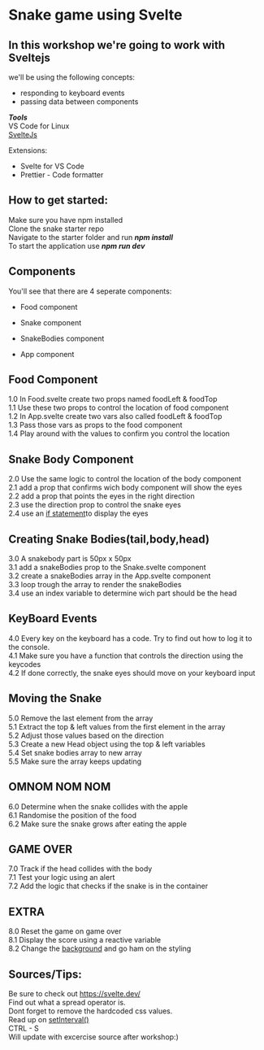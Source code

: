 # Snake game using Svelte

## In this workshop we're going to work with Sveltejs

we'll be using the following concepts:

- responding to keyboard events
- passing data between components

**_Tools_**  
VS Code for Linux  
[SvelteJs]("https://svelte.dev/")

Extensions:

- Svelte for VS Code
- Prettier - Code formatter

## How to get started:

Make sure you have npm installed  
Clone the snake starter repo  
Navigate to the starter folder and run **_npm install_**  
To start the application use **_npm run dev_**

## Components

You'll see that there are 4 seperate components:

- Food component

- Snake component
- SnakeBodies component

- App component

## Food Component

1.0 In Food.svelte create two props named foodLeft & foodTop  
1.1 Use these two props to control the location of food component  
1.2 In App.svelte create two vars also called foodLeft & foodTop  
1.3 Pass those vars as props to the food component  
1.4 Play around with the values to confirm you control the location

## Snake Body Component

2.0 Use the same logic to control the location of the body component  
2.1 add a prop that confirms wich body component will show the eyes  
2.2 add a prop that points the eyes in the right direction  
2.3 use the direction prop to control the snake eyes  
2.4 use an [if statement]("https://svelte.dev/tutorial/if-blocks")to display the eyes

## Creating Snake Bodies(tail,body,head)

3.0 A snakebody part is 50px x 50px  
3.1 add a snakeBodies prop to the Snake.svelte component  
3.2 create a snakeBodies array in the App.svelte component  
3.3 loop trough the array to render the snakeBodies  
3.4 use an index variable to determine wich part should be the head

## KeyBoard Events

4.0 Every key on the keyboard has a code. Try to find out how to log it to the console.  
4.1 Make sure you have a function that controls the direction using the keycodes  
4.2 If done correctly, the snake eyes should move on your keyboard input

## Moving the Snake

5.0 Remove the last element from the array  
5.1 Extract the top & left values from the first element in the array  
5.2 Adjust those values based on the direction  
5.3 Create a new Head object using the top & left variables  
5.4 Set snake bodies array to new array  
5.5 Make sure the array keeps updating

## OMNOM NOM NOM

6.0 Determine when the snake collides with the apple  
6.1 Randomise the position of the food  
6.2 Make sure the snake grows after eating the apple

## GAME OVER

7.0 Track if the head collides with the body  
7.1 Test your logic using an alert  
7.2 Add the logic that checks if the snake is in the container

## EXTRA

8.0 Reset the game on game over  
8.1 Display the score using a reactive variable  
8.2 Change the [background]("http://www.heropatterns.com/") and go ham on the styling

## Sources/Tips:

Be sure to check out https://svelte.dev/  
Find out what a spread operator is.  
Dont forget to remove the hardcoded css values.  
Read up on [setInterval()]("https://www.w3schools.com/jsref/met_win_setinterval.asp")  
CTRL - S  
Will update with excercise source after workshop:)
